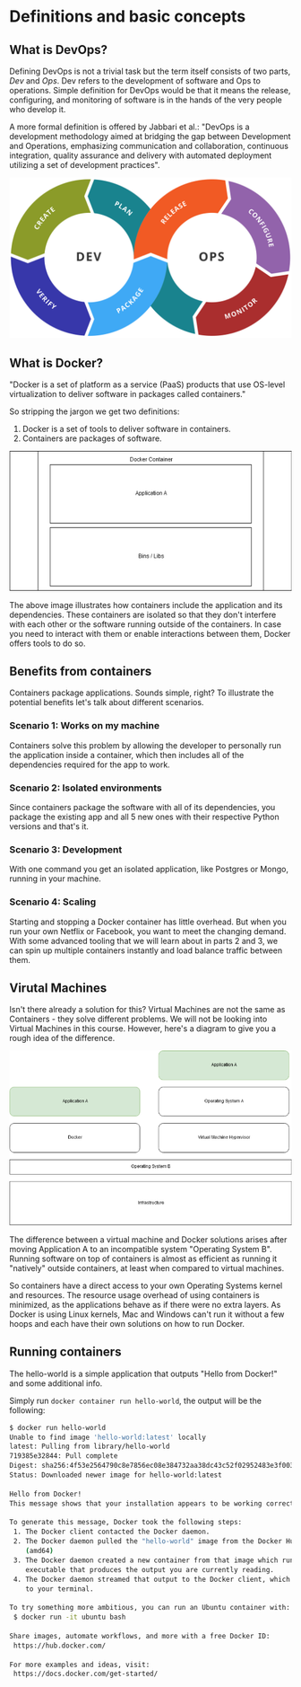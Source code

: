# Definitions and basic concepts

## What is DevOps?

Defining DevOps is not a trivial task but the term itself consists of two parts, *Dev* and *Ops*. Dev refers to the development of software and Ops to operations. Simple definition for DevOps would be that it means the release, configuring, and monitoring of software is in the hands of the very people who develop it.

A more formal definition is offered by Jabbari et al.: "DevOps is a development methodology aimed at bridging the gap between Development and Operations, emphasizing communication and collaboration, continuous integration, quality assurance and delivery with automated deployment utilizing a set of development practices".

![devops toolchain](asset/Devops-toolchain.svg)


## What is Docker?

"Docker is a set of platform as a service (PaaS) products that use OS-level virtualization to deliver software in packages called containers."

So stripping the jargon we get two definitions:

1. Docker is a set of tools to deliver software in containers.
2. Containers are packages of software.


![download](asset/download.png)


The above image illustrates how containers include the application and its dependencies. These containers are isolated so that they don't interfere with each other or the software running outside of the containers. In case you need to interact with them or enable interactions between them, Docker offers tools to do so.

## Benefits from containers

Containers package applications. Sounds simple, right? To illustrate the potential benefits let's talk about different scenarios.

### Scenario 1: Works on my machine

Containers solve this problem by allowing the developer to personally run the application inside a container, which then includes all of the dependencies required for the app to work.

### Scenario 2: Isolated environments

Since containers package the software with all of its dependencies, you package the existing app and all 5 new ones with their respective Python versions and that's it.

### Scenario 3: Development

With one command you get an isolated application, like Postgres or Mongo, running in your machine.

### Scenario 4: Scaling

Starting and stopping a Docker container has little overhead. But when you run your own Netflix or Facebook, you want to meet the changing demand. With some advanced tooling that we will learn about in parts 2 and 3, we can spin up multiple containers instantly and load balance traffic between them.


## Virutal Machines

Isn't there already a solution for this? Virtual Machines are not the same as Containers - they solve different problems. We will not be looking into Virtual Machines in this course. However, here's a diagram to give you a rough idea of the difference.

![docker explained](asset/docker-explained-3-8c1ca655f6987674d958ca59b8091a18.png)

The difference between a virtual machine and Docker solutions arises after moving Application A to an incompatible system "Operating System B". Running software on top of containers is almost as efficient as running it "natively" outside containers, at least when compared to virtual machines.

So containers have a direct access to your own Operating Systems kernel and resources. The resource usage overhead of using containers is minimized, as the applications behave as if there were no extra layers. As Docker is using Linux kernels, Mac and Windows can't run it without a few hoops and each have their own solutions on how to run Docker.

## Running containers

The hello-world is a simple application that outputs "Hello from Docker!" and some additional info.

Simply run `docker container run hello-world`, the output will be the following:

```bash
$ docker run hello-world
Unable to find image 'hello-world:latest' locally
latest: Pulling from library/hello-world
719385e32844: Pull complete 
Digest: sha256:4f53e2564790c8e7856ec08e384732aa38dc43c52f02952483e3f003afbf23db
Status: Downloaded newer image for hello-world:latest

Hello from Docker!
This message shows that your installation appears to be working correctly.

To generate this message, Docker took the following steps:
 1. The Docker client contacted the Docker daemon.
 2. The Docker daemon pulled the "hello-world" image from the Docker Hub.
    (amd64)
 3. The Docker daemon created a new container from that image which runs the
    executable that produces the output you are currently reading.
 4. The Docker daemon streamed that output to the Docker client, which sent it
    to your terminal.

To try something more ambitious, you can run an Ubuntu container with:
 $ docker run -it ubuntu bash

Share images, automate workflows, and more with a free Docker ID:
 https://hub.docker.com/

For more examples and ideas, visit:
 https://docs.docker.com/get-started/
```